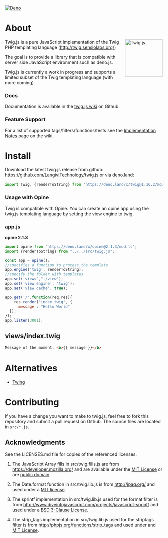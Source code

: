 
[![Deno](https://img.shields.io/badge/deno.land-twig.js-brightgreen)](https://deno.land/x/twig@1.16.2)

# About

<img align="right" width="120" height="120"
     title="Twig.js"
     src="https://user-images.githubusercontent.com/3282350/29336704-ab1be05c-81dc-11e7-92e5-cf11cca7b344.png">

Twig.js is a pure JavaScript implementation of the Twig PHP templating language
(<http://twig.sensiolabs.org/>)

The goal is to provide a library that is compatible with  server side JavaScript environment such as deno.js.

Twig.js is currently a work in progress and supports a limited subset of the Twig templating language (with more coming).

### Docs

Documentation is available in the [twig.js wiki](https://github.com/twigjs/twig.js/wiki) on Github.

### Feature Support

For a list of supported tags/filters/functions/tests see the [Implementation Notes](https://github.com/LangiviTechnology/twig.js/wiki/Implementation-Notes#feature-support) page on the wiki.

# Install

Download the latest twig.js release from github: https://github.com/LangiviTechnology/twig.js or via deno.land:

```js
import Twig, {renderToString} from 'https://deno.land/x/twig@1.16.2/mod.js'
```

### Usage with Opine

Twig is compatible with Opine. You can create an opine app using the twig.js templating language by setting the view engine to twig.

### app.js

**opine 2.1.3**

```js
import opine from "https://deno.land/x/opine@2.1.3/mod.ts";
import {renderToString} from "../../src/twig.js";

const app = opine();
//specifies a function to process the template
app.engine('twig', renderToString);
//specify the folder with templates
app.set('views',"./view");
app.set('view engine', 'twig');
app.set('view cache', true);

app.get('/',function(req,res){
    res.render("index.twig", {
      message : "Hello World"
  });
});
app.listen(3001);

```

## views/index.twig

```html
Message of the moment: <b>{{ message }}</b>
```


# Alternatives

- [Twing](https://github.com/ericmorand/twing)

# Contributing

If you have a change you want to make to twig.js, feel free to fork this repository and submit a pull request on Github. The source files are located in `src/*.js`.

## Acknowledgments

See the LICENSES.md file for copies of the referenced licenses.

1. The JavaScript Array fills in src/twig.fills.js are from <https://developer.mozilla.org/> and are available under the [MIT License][mit] or are [public domain][mdn-license].

2. The Date.format function in src/twig.lib.js is from <http://jpaq.org/> and used under a [MIT license][mit-jpaq].

3. The sprintf implementation in src/twig.lib.js used for the format filter is from <http://www.diveintojavascript.com/projects/javascript-sprintf> and used under a [BSD 3-Clause License][bsd-3].

4. The strip_tags implementation in src/twig.lib.js used for the striptags filter is from <http://phpjs.org/functions/strip_tags> and used under and [MIT License][mit-phpjs].

[mit-jpaq]:     http://jpaq.org/license/
[mit-phpjs]:    http://phpjs.org/pages/license/#MIT
[mit]:          http://www.opensource.org/licenses/mit-license.php
[mdn-license]:  https://developer.mozilla.org/Project:Copyrights

[bsd-2]:        http://www.opensource.org/licenses/BSD-2-Clause
[bsd-3]:        http://www.opensource.org/licenses/BSD-3-Clause
[cc-by-sa-2.5]: http://creativecommons.org/licenses/by-sa/2.5/ "Creative Commons Attribution-ShareAlike 2.5 License"

[mocha]:        http://mochajs.org/
[qunit]:        http://docs.jquery.com/QUnit
